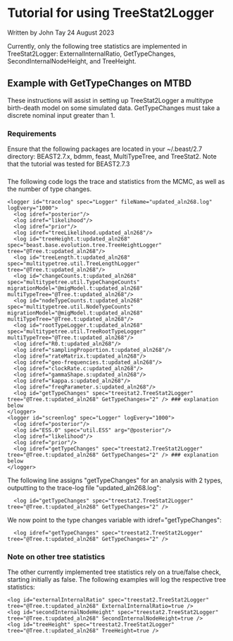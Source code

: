 # Tutorial for using TreeStat2Logger
Written by John Tay 24 August 2023

Currently, only the following tree statistics are implemented in TreeStat2Logger:
ExternalInternalRatio, GetTypeChanges, SecondInternalNodeHeight, and TreeHeight.

## Example with GetTypeChanges on MTBD

These instructions will assist in setting up TreeStat2Logger a multitype birth-death model on some simulated data.
GetTypeChanges must take a discrete nominal input greater than 1.

### Requirements
Ensure that the following packages are located in your ~/.beast/2.7 directory:
BEAST2.7.x, bdmm, feast, MultiTypeTree, and TreeStat2.
Note that the tutorial was tested for BEAST2.7.3

### 
The following code logs the trace and statistics from the MCMC, as well as the number of type changes.
```
<logger id="tracelog" spec="Logger" fileName="updated_aln268.log" logEvery="1000">
  <log idref="posterior"/>
  <log idref="likelihood"/>
  <log idref="prior"/>
  <log idref="treeLikelihood.updated_aln268"/>  
  <log id="treeHeight.t:updated_aln268" spec="beast.base.evolution.tree.TreeHeightLogger" tree="@Tree.t:updated_aln268"/>
  <log id="treeLength.t:updated_aln268" spec="multitypetree.util.TreeLengthLogger" tree="@Tree.t:updated_aln268"/>
  <log id="changeCounts.t:updated_aln268" spec="multitypetree.util.TypeChangeCounts" migrationModel="@migModel.t:updated_aln268" multiTypeTree="@Tree.t:updated_aln268"/>
  <log id="nodeTypeCounts.t:updated_aln268" spec="multitypetree.util.NodeTypeCounts" migrationModel="@migModel.t:updated_aln268" multiTypeTree="@Tree.t:updated_aln268"/>
  <log id="rootTypeLogger.t:updated_aln268" spec="multitypetree.util.TreeRootTypeLogger" multiTypeTree="@Tree.t:updated_aln268"/>
  <log idref="R0.t:updated_aln268"/>
  <log idref="samplingProportion.t:updated_aln268"/>
  <log idref="rateMatrix.t:updated_aln268"/>
  <log idref="geo-frequencies.t:updated_aln268"/>
  <log idref="clockRate.c:updated_aln268"/>
  <log idref="gammaShape.s:updated_aln268"/>
  <log idref="kappa.s:updated_aln268"/>
  <log idref="freqParameter.s:updated_aln268"/>
  <log id="getTypeChanges" spec="treestat2.TreeStat2Logger" tree="@Tree.t:updated_aln268" GetTypeChanges="2" /> ### explanation below
</logger>
<logger id="screenlog" spec="Logger" logEvery="1000">
  <log idref="posterior"/>
  <log id="ESS.0" spec="util.ESS" arg="@posterior"/>
  <log idref="likelihood"/>
  <log idref="prior"/>
  <log idref="getTypeChanges" spec="treestat2.TreeStat2Logger" tree="@Tree.t:updated_aln268" GetTypeChanges="2" /> ### explanation below
</logger>
```

The following line assigns "getTypeChanges" for an analysis with 2 types, outputting to the trace-log file "updated_aln268.log":
```
  <log id="getTypeChanges" spec="treestat2.TreeStat2Logger" tree="@Tree.t:updated_aln268" GetTypeChanges="2" />
```
We now point to the type changes variable with idref="getTypeChanges":
```
  <log idref="getTypeChanges" spec="treestat2.TreeStat2Logger" tree="@Tree.t:updated_aln268" GetTypeChanges="2" />
```

### Note on other tree statistics
The other currently implemented tree statistics rely on a true/false check, starting initially as false.
The following examples will log the respective tree statistics:
```
<log id="externalInternalRatio" spec="treestat2.TreeStat2Logger" tree="@Tree.t:updated_aln268" ExternalInternalRatio=true />
<log id="secondInternalNodeHeight" spec="treestat2.TreeStat2Logger" tree="@Tree.t:updated_aln268" SecondInternalNodeHeight=true />
<log id="treeHeight" spec="treestat2.TreeStat2Logger" tree="@Tree.t:updated_aln268" TreeHeight=true />
```

